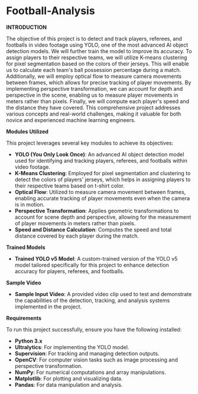 # Football-Analysis
**INTRODUCTION**

The objective of this project is to detect and track players, referees, and footballs in video footage using YOLO, one of the most advanced AI object detection models. We will further train the model to improve its accuracy. To assign players to their respective teams, we will utilize K-means clustering for pixel segmentation based on the colors of their jerseys. This will enable us to calculate each team's ball possession percentage during a match. Additionally, we will employ optical flow to measure camera movements between frames, which allows for precise tracking of player movements. By implementing perspective transformation, we can account for depth and perspective in the scene, enabling us to measure player movements in meters rather than pixels. Finally, we will compute each player's speed and the distance they have covered. This comprehensive project addresses various concepts and real-world challenges, making it valuable for both novice and experienced machine learning engineers.

**Modules Utilized**

This project leverages several key modules to achieve its objectives:

- **YOLO (You Only Look Once)**: An advanced AI object detection model used for identifying and tracking players, referees, and footballs within video footage.
- **K-Means Clustering**: Employed for pixel segmentation and clustering to detect the colors of players' jerseys, which helps in assigning players to their respective teams based on t-shirt color.
- **Optical Flow**: Utilized to measure camera movement between frames, enabling accurate tracking of player movements even when the camera is in motion.
- **Perspective Transformation**: Applies geometric transformations to account for scene depth and perspective, allowing for the measurement of player movements in meters rather than pixels.
- **Speed and Distance Calculation**: Computes the speed and total distance covered by each player during the match.

**Trained Models**

- **Trained YOLO v5 Model**: A custom-trained version of the YOLO v5 model tailored specifically for this project to enhance detection accuracy for players, referees, and footballs.

**Sample Video**

- **Sample Input Video**: A provided video clip used to test and demonstrate the capabilities of the detection, tracking, and analysis systems implemented in the project.

**Requirements**

To run this project successfully, ensure you have the following installed:

- **Python 3.x**
- **Ultralytics**: For implementing the YOLO model.
- **Supervision**: For tracking and managing detection outputs.
- **OpenCV**: For computer vision tasks such as image processing and perspective transformation.
- **NumPy**: For numerical computations and array manipulations.
- **Matplotlib**: For plotting and visualizing data.
- **Pandas**: For data manipulation and analysis.
